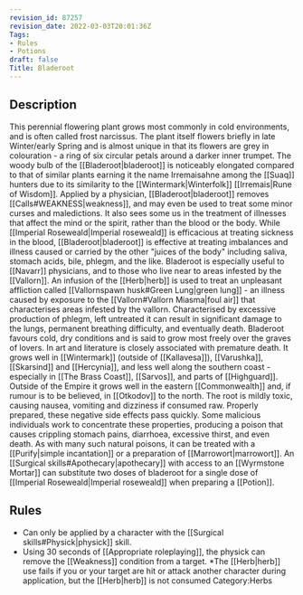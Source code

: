 ```yaml
---
revision_id: 87257
revision_date: 2022-03-03T20:01:36Z
Tags:
- Rules
- Potions
draft: false
Title: Bladeroot
---
```

## Description
This perennial flowering plant grows most commonly in cold environments, and is often called frost narcissus. The plant itself flowers briefly in late Winter/early Spring and is almost unique in that its flowers are grey in colouration - a ring of six circular petals around a darker inner trumpet. The woody bulb of the [[Bladeroot|bladeroot]] is noticeably elongated compared to that of similar plants earning it the name Irremaisahne among the [[Suaq]] hunters due to its similarity to the [[Wintermark|Winterfolk]] [[Irremais|Rune of Wisdom]]. 
Applied by a physician, [[Bladeroot|bladeroot]] removes [[Calls#WEAKNESS|weakness]], and may even be used to treat some minor curses and maledictions. It also sees some us in the treatment of illnesses that affect the mind or the spirit, rather than the blood or the body. While [[Imperial Roseweald|Imperial roseweald]] is efficacious at treating sickness in the blood, [[Bladeroot|bladeroot]] is effective at treating imbalances and illness caused or carried by the other "juices of the body" including saliva, stomach acids, bile, phlegm, and the like. 
Bladeroot is especially useful to [[Navarr]] physicians, and to those who live near to areas infested by the [[Vallorn]]. An infusion of the [[Herb|herb]] is used to treat an unpleasant affliction called [[Vallornspawn husk#Green Lung|green lung]] - an illness caused by exposure to the [[Vallorn#Vallorn Miasma|foul air]] that characterises areas infested by the vallorn. Characterised by excessive production of phlegm, left untreated it can result in significant damage to the lungs, permanent breathing difficulty, and eventually death.
Bladeroot favours cold, dry conditions and is said to grow most freely over the graves of lovers. In art and literature is closely associated with premature death. It grows well in [[Wintermark]] (outside of [[Kallavesa]]), [[Varushka]], [[Skarsind]] and [[Hercynia]], and less well along the southern coast - especially in [[The Brass Coast]], [[Sarvos]], and parts of [[Highguard]]. Outside of the Empire it grows well in the eastern [[Commonwealth]] and, if rumour is to be believed, in [[Otkodov]] to the north.
The root is mildly toxic, causing nausea, vomiting and dizziness if consumed raw. Properly prepared, these negative side effects pass quickly. Some malicious individuals work to concentrate these properties, producing a poison that causes crippling stomach pains, diarrhoea, excessive thirst, and even death. As with many such natural poisons, it can be treated with a [[Purify|simple incantation]] or a preparation of [[Marrowort|marrowort]].
An [[Surgical skills#Apothecary|apothecary]] with access to an [[Wyrmstone Mortar]] can substitute two doses of bladeroot for a single dose of [[Imperial Roseweald|Imperial roseweald]] when preparing a [[Potion]].
## Rules
* Can only be applied by a character with the [[Surgical skills#Physick|physick]] skill.
* Using 30 seconds of [[Appropriate roleplaying]], the physick can remove the [[Weakness]] condition from a target.
*The [[Herb|herb]] use fails if you or your target are hit or attack another character during application, but the [[Herb|herb]] is not consumed
Category:Herbs
